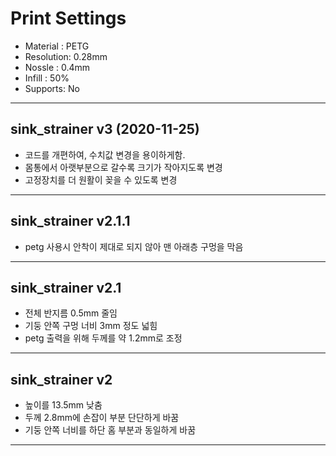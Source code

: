 # Print Settings

- Material : PETG
- Resolution: 0.28mm
- Nossle : 0.4mm
- Infill : 50%
- Supports: No

---

## sink_strainer v3 (2020-11-25)

- 코드를 개편하여, 수치값 변경을 용이하게함.
- 몸통에서 아랫부분으로 갈수록 크기가 작아지도록 변경
- 고정장치를 더 원활이 꽂을 수 있도록 변경

---

## sink_strainer v2.1.1

- petg 사용시 안착이 제대로 되지 않아 맨 아래층 구멍을 막음

---

## sink_strainer v2.1

- 전체 반지름 0.5mm 줄임
- 기둥 안쪽 구멍 너비 3mm 정도 넓힘
- petg 출력을 위해 두께를 약 1.2mm로 조정

---

## sink_strainer v2

- 높이를 13.5mm 낮춤
- 두께 2.8mm에 손잡이 부분 단단하게 바꿈
- 기둥 안쪽 너비를 하단 홈 부분과 동일하게 바꿈

---